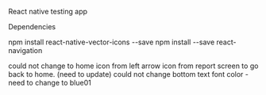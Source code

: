 React native testing app 

Dependencies

npm install react-native-vector-icons --save
npm install --save react-navigation

could not change to home icon from left arrow icon from report screen to go back to home. (need to update)
could not change bottom text font color - need to change to blue01